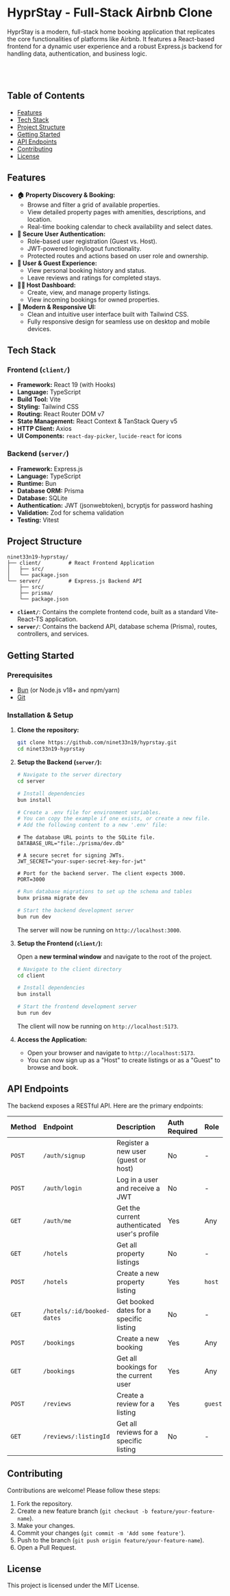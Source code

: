 # HyprStay - Full-Stack Airbnb Clone

HyprStay is a modern, full-stack home booking application that replicates the core functionalities of platforms like Airbnb. It features a React-based frontend for a dynamic user experience and a robust Express.js backend for handling data, authentication, and business logic.

<br/>

<br/>

## Table of Contents

- [Features](#features)
- [Tech Stack](#tech-stack)
- [Project Structure](#project-structure)
- [Getting Started](#getting-started)
- [API Endpoints](#api-endpoints)
- [Contributing](#contributing)
- [License](#license)

## Features

- **🏠 Property Discovery & Booking:**
  - Browse and filter a grid of available properties.
  - View detailed property pages with amenities, descriptions, and location.
  - Real-time booking calendar to check availability and select dates.
- **🔐 Secure User Authentication:**
  - Role-based user registration (Guest vs. Host).
  - JWT-powered login/logout functionality.
  - Protected routes and actions based on user role and ownership.
- **👤 User & Guest Experience:**
  - View personal booking history and status.
  - Leave reviews and ratings for completed stays.
- **👨‍💼 Host Dashboard:**
  - Create, view, and manage property listings.
  - View incoming bookings for owned properties.
- **🎨 Modern & Responsive UI:**
  - Clean and intuitive user interface built with Tailwind CSS.
  - Fully responsive design for seamless use on desktop and mobile devices.

## Tech Stack

### Frontend (`client/`)

- **Framework:** React 19 (with Hooks)
- **Language:** TypeScript
- **Build Tool:** Vite
- **Styling:** Tailwind CSS
- **Routing:** React Router DOM v7
- **State Management:** React Context & TanStack Query v5
- **HTTP Client:** Axios
- **UI Components:** `react-day-picker`, `lucide-react` for icons

### Backend (`server/`)

- **Framework:** Express.js
- **Language:** TypeScript
- **Runtime:** Bun
- **Database ORM:** Prisma
- **Database:** SQLite
- **Authentication:** JWT (jsonwebtoken), bcryptjs for password hashing
- **Validation:** Zod for schema validation
- **Testing:** Vitest

## Project Structure

```
ninet33n19-hyprstay/
├── client/         # React Frontend Application
│   ├── src/
│   └── package.json
└── server/         # Express.js Backend API
    ├── src/
    ├── prisma/
    └── package.json
```

- **`client/`**: Contains the complete frontend code, built as a standard Vite-React-TS application.
- **`server/`**: Contains the backend API, database schema (Prisma), routes, controllers, and services.

## Getting Started

### Prerequisites

- [Bun](https://bun.sh/) (or Node.js v18+ and npm/yarn)
- [Git](https://git-scm.com/)

### Installation & Setup

1.  **Clone the repository:**
    ```bash
    git clone https://github.com/ninet33n19/hyprstay.git
    cd ninet33n19-hyprstay
    ```

2.  **Setup the Backend (`server/`):**

    ```bash
    # Navigate to the server directory
    cd server
    
    # Install dependencies
    bun install
    
    # Create a .env file for environment variables.
    # You can copy the example if one exists, or create a new file.
    # Add the following content to a new '.env' file:
    ```
    ```env
    # The database URL points to the SQLite file.
    DATABASE_URL="file:./prisma/dev.db"
    
    # A secure secret for signing JWTs.
    JWT_SECRET="your-super-secret-key-for-jwt"
    
    # Port for the backend server. The client expects 3000.
    PORT=3000
    ```
    ```bash
    # Run database migrations to set up the schema and tables
    bunx prisma migrate dev
    
    # Start the backend development server
    bun run dev
    ```
    The server will now be running on `http://localhost:3000`.

3.  **Setup the Frontend (`client/`):**

    Open a **new terminal window** and navigate to the root of the project.

    ```bash
    # Navigate to the client directory
    cd client
    
    # Install dependencies
    bun install
    
    # Start the frontend development server
    bun run dev
    ```
    The client will now be running on `http://localhost:5173`.

4.  **Access the Application:**
    - Open your browser and navigate to `http://localhost:5173`.
    - You can now sign up as a "Host" to create listings or as a "Guest" to browse and book.

## API Endpoints

The backend exposes a RESTful API. Here are the primary endpoints:

| Method | Endpoint                       | Description                                | Auth Required | Role       |
| :----- | :----------------------------- | :----------------------------------------- | :------------ | :--------- |
| `POST` | `/auth/signup`                 | Register a new user (guest or host)        | No            | -          |
| `POST` | `/auth/login`                  | Log in a user and receive a JWT            | No            | -          |
| `GET`  | `/auth/me`                     | Get the current authenticated user's profile | Yes           | Any        |
| `GET`  | `/hotels`                      | Get all property listings                  | No            | -          |
| `POST` | `/hotels`                      | Create a new property listing              | Yes           | `host`     |
| `GET`  | `/hotels/:id/booked-dates`     | Get booked dates for a specific listing    | No            | -          |
| `POST` | `/bookings`                    | Create a new booking                       | Yes           | Any        |
| `GET`  | `/bookings`                    | Get all bookings for the current user      | Yes           | Any        |
| `POST` | `/reviews`                     | Create a review for a listing              | Yes           | `guest`    |
| `GET`  | `/reviews/:listingId`          | Get all reviews for a specific listing     | No            | -          |

## Contributing

Contributions are welcome! Please follow these steps:

1.  Fork the repository.
2.  Create a new feature branch (`git checkout -b feature/your-feature-name`).
3.  Make your changes.
4.  Commit your changes (`git commit -m 'Add some feature'`).
5.  Push to the branch (`git push origin feature/your-feature-name`).
6.  Open a Pull Request.

## License

This project is licensed under the MIT License.
